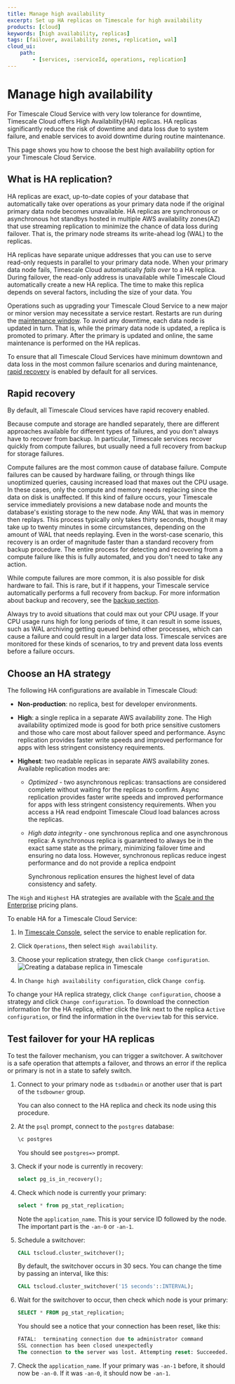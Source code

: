 ```yaml
---
title: Manage high availability
excerpt: Set up HA replicas on Timescale for high availability
products: [cloud]
keywords: [high availability, replicas]
tags: [failover, availability zones, replication, wal]
cloud_ui:
    path:
        - [services, :serviceId, operations, replication]
---
```



# Manage high availability

For Timescale Cloud Service with very low tolerance for downtime, Timescale Cloud offers 
High Availability(HA) replicas. HA replicas significantly reduce the risk of downtime and data loss due to 
system failure, and enable services to avoid downtime during routine maintenance.

This page shows you how to choose the best high availability option for your Timescale Cloud Service.  

## What is HA replication?

HA replicas are exact, up-to-date copies of your database that automatically take over operations as your primary data 
node if the original primary data node becomes unavailable. HA replicas are synchronous or asynchronous hot standbys 
hosted in multiple AWS availability zones(AZ) that use streaming replication to minimize the chance of data loss during 
failover. That is, the primary node streams its write-ahead log (WAL) to the replicas.

HA replicas have separate unique addresses that you can use to serve read-only requests in parallel to your 
primary data node. When your primary data node fails, Timescale Cloud automatically _fails over_ to 
a HA replica. During failover, the read-only address is unavailable while Timescale Cloud automatically create 
a new HA replica. The time to make this replica depends on several factors, including the size of your data.
You

Operations such as upgrading your Timescale Cloud Service to a new major or minor version may necessitate 
a service restart. Restarts are run during the [maintenance window][upgrade]. To avoid any downtime, each data
node is updated in turn. That is, while the primary data node is updated, a replica is promoted to primary. 
After the primary is updated and online, the same maintenance is performed on the HA replicas.

To ensure that all Timescale Cloud Services have minimum downtown and data loss in the most common
failure scenarios and during maintenance, [rapid recovery][rapid-recovery] is enabled by default for all services.

## Rapid recovery

By default, all Timescale Cloud services have rapid recovery enabled. 

Because compute and storage are handled separately, there are different approaches available for
different types of failures, and you don't always have to recover from backup.
In particular, Timescale services recover quickly from compute failures, but
usually need a full recovery from backup for storage failures.

Compute failures are the most common cause of database failure. Compute failures
can be caused by hardware failing, or through things like unoptimized queries,
causing increased load that maxes out the CPU usage. In these cases, only the
compute and memory needs replacing since the data on disk is unaffected. If this
kind of failure occurs, your Timescale service immediately provisions a new
database node and mounts the database's existing storage to the new
node. Any WAL that was in memory then replays. This process typically only
takes thirty seconds, though it may take up to twenty minutes in some
circumstances, depending on the amount of WAL that needs replaying. Even in the
worst-case scenario, this recovery is an order of magnitude faster than a
standard recovery from backup procedure. The entire process for detecting and
recovering from a compute failure like this is fully automated, and you don't
need to take any action.

While compute failures are more common, it is also possible for disk hardware to
fail. This is rare, but if it happens, your Timescale service automatically
performs a full recovery from backup. For more information about backup and
recovery, see the [backup section][backup-recovery].

<Highlight type="important">
Always try to avoid situations that could max out your CPU usage. If your CPU
usage runs high for long periods of time, it can result in some issues, such as
WAL archiving getting queued behind other processes, which can cause a failure
and could result in a larger data loss. Timescale services are monitored for
these kinds of scenarios, to try and prevent data loss events before a failure
occurs.
</Highlight>



## Choose an HA strategy

The following HA configurations are available in Timescale Cloud:

- **Non-production**: no replica, best for developer environments.
- **High**: a single replica in a separate AWS availability zone. The High availability optimized mode is
    good for both price sensitive customers and those who care most about failover speed and performance.
    Async replication provides faster  write speeds and improved performance for apps with less stringent
    consistency requirements.

- **Highest**: two readable replicas in separate AWS availability zones. Available replication modes are:
  - *Optimized* - two asynchronous replicas: transactions are considered complete without waiting for the replicas to 
    confirm. Async replication provides faster write speeds and improved performance for apps with less stringent
    consistency requirements. When you access a HA read endpoint Timescale Cloud load balances across the replicas.
  - *High data integrity* - one synchronous replica and one asynchronous replica: A synchronous replica is guaranteed to 
    always be in the exact same state as the primary, minimizing failover time and ensuring no data loss. However, 
    synchronous replicas reduce ingest performance and do not provide a replica endpoint 
     
    Synchronous replication ensures the highest level of data consistency and safety. 


The `High` and `Highest` HA strategies are available with the [Scale and the Enterprise][pricing-plans] pricing plans.

To enable HA for a Timescale Cloud Service:  

<Procedure>

1.  In [Timescale Console][cloud-login], select the service to enable replication for.
1.  Click `Operations`, then select `High availability`.
1.  Choose your replication strategy, then click `Change configuration`.
    <img
    class="main-content__illustration"
    src="https://assets.timescale.com/docs/images/tsc-replication-add.png"
    alt="Creating a database replica in Timescale"
    />
    
1. In `Change high availability configuration`, click `Change config`. 

To change your HA replica strategy, click `Change configuration`, choose a strategy and click `Change configuration`.
To download the connection information for the HA replica, either click the link next to the replica
`Active configuration`, or find the information in the `Overview` tab for this service.

</Procedure>


## Test failover for your HA replicas

To test the failover mechanism, you can trigger a switchover. A switchover is a
safe operation that attempts a failover, and throws an error if the replica or
primary is not in a state to safely switch.

<Procedure>

1.  Connect to your primary node as `tsdbadmin` or another user that is part of
    the `tsdbowner` group.

    <Highlight type="note">
    You can also connect to the HA replica and check its node using this procedure.
    </Highlight>

1.  At the `psql` prompt, connect to the `postgres` database:

    ```sql
    \c postgres
    ```

    You should see `postgres=>` prompt.

1.  Check if your node is currently in recovery:

    ```sql
    select pg_is_in_recovery();
    ```

1.  Check which node is currently your primary:

    ```sql
    select * from pg_stat_replication;
    ```

    Note the `application_name`. This is your service ID followed by the
    node. The important part is the `-an-0` or `-an-1`.

1.  Schedule a switchover:

    ```sql
    CALL tscloud.cluster_switchover();
    ```

    By default, the switchover occurs in 30&nbsp;secs. You can change the time by passing
    an interval, like this:

    ```sql
    CALL tscloud.cluster_switchover('15 seconds'::INTERVAL);
    ```

1.  Wait for the switchover to occur, then check which node is your primary:

    ```sql
    SELECT * FROM pg_stat_replication;
    ```

    You should see a notice that your connection has been reset, like this:

    ```sql
    FATAL:  terminating connection due to administrator command
    SSL connection has been closed unexpectedly
    The connection to the server was lost. Attempting reset: Succeeded.
    ```

1.  Check the `application_name`. If your primary was `-an-1` before, it should
    now be `-an-0`. If it was `-an-0`, it should now be `-an-1`.

</Procedure>

[cloud-login]: https://console.cloud.timescale.com
[backup-recovery]: /use-timescale/:currentVersion:/backup-restore/backup-restore-cloud/
[upgrade]: /use-timescale/:currentVersion:/upgrades/
[pricing-plans]: /about/:currentVersion:/pricing-and-account-management/
[rapid-recovery]: (/use-timescale/:currentVersion:/ha-replicas/high-availability/#rapid-recovery)
